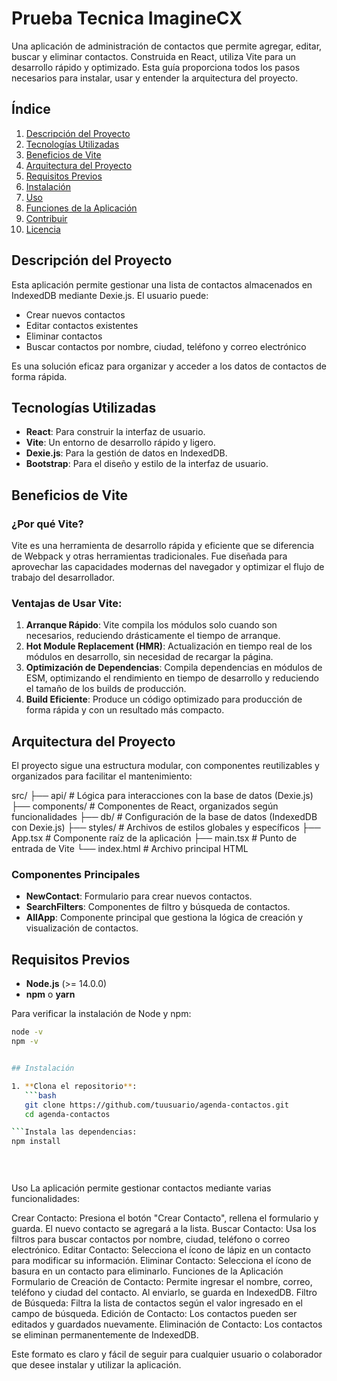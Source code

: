 # Prueba Tecnica ImagineCX

Una aplicación de administración de contactos que permite agregar, editar, buscar y eliminar contactos. Construida en React, utiliza Vite para un desarrollo rápido y optimizado. Esta guía proporciona todos los pasos necesarios para instalar, usar y entender la arquitectura del proyecto.

## Índice

1. [Descripción del Proyecto](#descripción-del-proyecto)
2. [Tecnologías Utilizadas](#tecnologías-utilizadas)
3. [Beneficios de Vite](#beneficios-de-vite)
4. [Arquitectura del Proyecto](#arquitectura-del-proyecto)
5. [Requisitos Previos](#requisitos-previos)
6. [Instalación](#instalación)
7. [Uso](#uso)
8. [Funciones de la Aplicación](#funciones-de-la-aplicación)
9. [Contribuir](#contribuir)
10. [Licencia](#licencia)

## Descripción del Proyecto

Esta aplicación permite gestionar una lista de contactos almacenados en IndexedDB mediante Dexie.js. El usuario puede:
- Crear nuevos contactos
- Editar contactos existentes
- Eliminar contactos
- Buscar contactos por nombre, ciudad, teléfono y correo electrónico

Es una solución eficaz para organizar y acceder a los datos de contactos de forma rápida.

## Tecnologías Utilizadas

- **React**: Para construir la interfaz de usuario.
- **Vite**: Un entorno de desarrollo rápido y ligero.
- **Dexie.js**: Para la gestión de datos en IndexedDB.
- **Bootstrap**: Para el diseño y estilo de la interfaz de usuario.

## Beneficios de Vite

### ¿Por qué Vite?
Vite es una herramienta de desarrollo rápida y eficiente que se diferencia de Webpack y otras herramientas tradicionales. Fue diseñada para aprovechar las capacidades modernas del navegador y optimizar el flujo de trabajo del desarrollador.

### Ventajas de Usar Vite:
1. **Arranque Rápido**: Vite compila los módulos solo cuando son necesarios, reduciendo drásticamente el tiempo de arranque.
2. **Hot Module Replacement (HMR)**: Actualización en tiempo real de los módulos en desarrollo, sin necesidad de recargar la página.
3. **Optimización de Dependencias**: Compila dependencias en módulos de ESM, optimizando el rendimiento en tiempo de desarrollo y reduciendo el tamaño de los builds de producción.
4. **Build Eficiente**: Produce un código optimizado para producción de forma rápida y con un resultado más compacto.

## Arquitectura del Proyecto

El proyecto sigue una estructura modular, con componentes reutilizables y organizados para facilitar el mantenimiento:

src/ ├── api/ # Lógica para interacciones con la base de datos (Dexie.js) ├── components/ # Componentes de React, organizados según funcionalidades ├── db/ # Configuración de la base de datos (IndexedDB con Dexie.js) ├── styles/ # Archivos de estilos globales y específicos ├── App.tsx # Componente raíz de la aplicación ├── main.tsx # Punto de entrada de Vite └── index.html # Archivo principal HTML



### Componentes Principales
- **NewContact**: Formulario para crear nuevos contactos.
- **SearchFilters**: Componentes de filtro y búsqueda de contactos.
- **AllApp**: Componente principal que gestiona la lógica de creación y visualización de contactos.

## Requisitos Previos

- **Node.js** (>= 14.0.0)
- **npm** o **yarn**

Para verificar la instalación de Node y npm:
```bash
node -v
npm -v


## Instalación

1. **Clona el repositorio**:
   ```bash
   git clone https://github.com/tuusuario/agenda-contactos.git
   cd agenda-contactos

```Instala las dependencias:
npm install




```

##
Uso
La aplicación permite gestionar contactos mediante varias funcionalidades:

Crear Contacto: Presiona el botón "Crear Contacto", rellena el formulario y guarda. El nuevo contacto se agregará a la lista.
Buscar Contacto: Usa los filtros para buscar contactos por nombre, ciudad, teléfono o correo electrónico.
Editar Contacto: Selecciona el ícono de lápiz en un contacto para modificar su información.
Eliminar Contacto: Selecciona el ícono de basura en un contacto para eliminarlo.
Funciones de la Aplicación
Formulario de Creación de Contacto: Permite ingresar el nombre, correo, teléfono y ciudad del contacto. Al enviarlo, se guarda en IndexedDB.
Filtro de Búsqueda: Filtra la lista de contactos según el valor ingresado en el campo de búsqueda.
Edición de Contacto: Los contactos pueden ser editados y guardados nuevamente.
Eliminación de Contacto: Los contactos se eliminan permanentemente de IndexedDB.


Este formato es claro y fácil de seguir para cualquier usuario o colaborador que desee instalar y utilizar la aplicación. 


